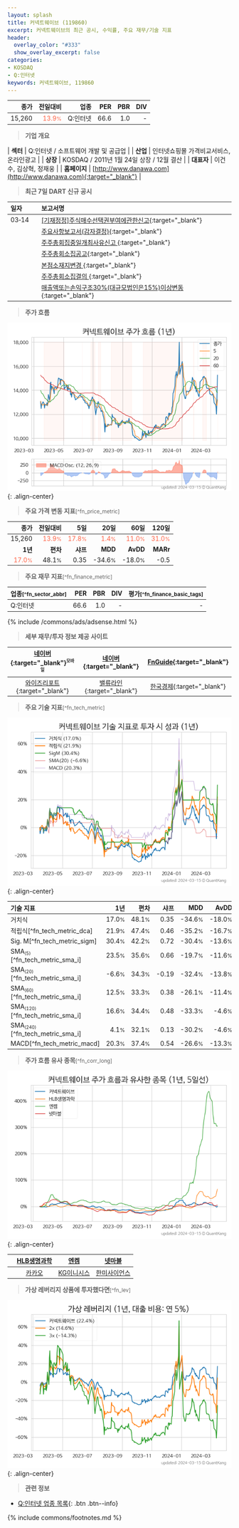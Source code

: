 ```yaml
---
layout: splash
title: 커넥트웨이브 (119860)
excerpt: 커넥트웨이브의 최근 공시, 수익률, 주요 재무/기술 지표
header:
  overlay_color: "#333"
  show_overlay_excerpt: false
categories:
- KOSDAQ
- Q:인터넷
keywords: 커넥트웨이브, 119860
---
```


| **종가** | **전일대비** | **업종** | **PER** | **PBR** | **DIV** |
| -------: | -----------: | -------: | ------: | ------: | ------: |
| 15,260 | <span style="color: tomato">13.9<small>%</small></span> | Q:인터넷 | 66.6 | 1.0 | - |

<!-- more -->


> **기업 개요**<a id="company"></a>

| <span style="white-space:nowrap;">**섹터**</span> | Q:인터넷 / 소프트웨어 개발 및 공급업 |
| <span style="white-space:nowrap;">**산업**</span> | 인터넷쇼핑몰 가격비교서비스, 온라인광고 |
| <span style="white-space:nowrap;">**상장**</span> | KOSDAQ / 2011년 1월 24일 상장 / 12월 결산 |
| <span style="white-space:nowrap;">**대표자**</span> | 이건수, 김상혁, 정재웅 |
| <span style="white-space:nowrap;">**홈페이지**</span> | [http://www.danawa.com](http://www.danawa.com){:target="_blank"} |


> **최근 7일 DART 신규 공시**<a id="dart"></a>

| **일자** |      | **보고서명** |
| :------- | :--- | :----------- |
| 03&#x2011;14 | | [[기재정정]주식매수선택권부여에관한신고](https://dart.fss.or.kr/dsaf001/main.do?rcpNo=20240314001021){:target="_blank"} |
|  | | [주요사항보고서(감자결정)](https://dart.fss.or.kr/dsaf001/main.do?rcpNo=20240314000942){:target="_blank"} |
|  | | [주주총회집중일개최사유신고              ](https://dart.fss.or.kr/dsaf001/main.do?rcpNo=20240314901195){:target="_blank"} |
|  | | [주주총회소집공고](https://dart.fss.or.kr/dsaf001/main.do?rcpNo=20240314000870){:target="_blank"} |
|  | | [본점소재지변경              ](https://dart.fss.or.kr/dsaf001/main.do?rcpNo=20240314901205){:target="_blank"} |
|  | | [주주총회소집결의              ](https://dart.fss.or.kr/dsaf001/main.do?rcpNo=20240314901124){:target="_blank"} |
|  | | [매출액또는손익구조30%(대규모법인은15%)이상변동              ](https://dart.fss.or.kr/dsaf001/main.do?rcpNo=20240314901079){:target="_blank"} |


> **주가 흐름**<a id="price"></a>

![119860](/stock/images/119860.png){: .align-center}


> **주요 가격 변동 지표**<small>[^fn_price_metric]</small>

| **종가** | **전일대비** | **5일** | **20일** | **60일** | **120일** |
| -------: | -----------: | ------: | -------: | -------: | --------: |
| 15,260 | <span style="color: tomato">13.9<small>%</small></span> | <span style="color: tomato">17.8<small>%</small></span> | <span style="color: tomato">1.4<small>%</small></span> | <span style="color: tomato">11.0<small>%</small></span> | <span style="color: tomato">31.0<small>%</small></span> |
| **1년** | **편차** | **샤프** | **MDD** | **AvDD** | **MARr** |
| <span style="color: tomato">17.0<small>%</small></span> | 48.1<small>%</small> | 0.35 | -34.6<small>%</small> | -18.0<small>%</small> | -0.5 |


> **주요 재무 지표**<small>[^fn_finance_metric]</small>

| **업종**<small>[^fn_sector_abbr]</small> | **PER** | **PBR** | **DIV** | **평가**<small>[^fn_finance_basic_tags]</small> |
| :--------------------------------------- | ------: | ------: | ------: | ----------------------------------------------: |
| Q:인터넷 | 66.6 | 1.0 | - | - |



{% include /commons/ads/adsense.html %}

> **세부 재무/투자 정보 제공 사이트**

| [네이버](https://m.stock.naver.com/domestic/stock/119860/finance/summary){:target="_blank"}<sup><small>모바일</small></sup> | [네이버](https://finance.naver.com/item/coinfo.naver?code=119860){:target="_blank"} | [FnGuide](https://comp.fnguide.com/SVO2/ASP/SVD_Invest.asp?gicode=A119860&MenuYn=Y){:target="_blank"} |
| :---: | :---: | :---: |
| [와이즈리포트](https://comp.wisereport.co.kr/company/c1040001.aspx?cmp_cd=119860){:target="_blank"} | [밸류라인](https://www.valueline.co.kr/finance/summary/119860){:target="_blank"} | [한국경제](https://markets.hankyung.com/stock/119860/financial-summary){:target="_blank"} |


> **주요 기술 지표**<small>[^fn_tech_metric]</small>


![119860](/stock/images/119860_tech.png){: .align-center}

| **기술 지표** | **1년** | **편차** | **샤프** | **MDD** | **AvDD** |
| :------------ | ------: | -----------: | -------: | ------: | -------: |
| 거치식 | 17.0<small>%</small> | 48.1<small>%</small> | 0.35 | -34.6<small>%</small> | -18.0<small>%</small> |
| 적립식[^fn_tech_metric_dca] | 21.9<small>%</small> | 47.4<small>%</small> | 0.46 | -35.2<small>%</small> | -16.7<small>%</small> |
| Sig. M[^fn_tech_metric_sigm] | 30.4<small>%</small> | 42.2<small>%</small> | 0.72 | -30.4<small>%</small> | -13.6<small>%</small> |
| SMA<small><sub>(5)</sub></small>[^fn_tech_metric_sma_i] | 23.5<small>%</small> | 35.6<small>%</small> | 0.66 | -19.7<small>%</small> | -11.6<small>%</small> |
| SMA<small><sub>(20)</sub></small>[^fn_tech_metric_sma_i] | -6.6<small>%</small> | 34.3<small>%</small> | -0.19 | -32.4<small>%</small> | -13.8<small>%</small> |
| SMA<small><sub>(60)</sub></small>[^fn_tech_metric_sma_i] | 12.5<small>%</small> | 33.3<small>%</small> | 0.38 | -26.1<small>%</small> | -11.4<small>%</small> |
| SMA<small><sub>(120)</sub></small>[^fn_tech_metric_sma_i] | 16.6<small>%</small> | 34.4<small>%</small> | 0.48 | -33.3<small>%</small> | -4.6<small>%</small> |
| SMA<small><sub>(240)</sub></small>[^fn_tech_metric_sma_i] | 4.1<small>%</small> | 32.1<small>%</small> | 0.13 | -30.2<small>%</small> | -4.6<small>%</small> |
| MACD[^fn_tech_metric_macd] | 20.3<small>%</small> | 37.4<small>%</small> | 0.54 | -26.6<small>%</small> | -13.3<small>%</small> |


> **주가 흐름 유사 종목**<a id="corr"></a><small>[^fn_corr_long]</small>

![119860](/stock/images/119860_corr.png){: .align-center}

|       | [HLB생명과학](/067630/) | [엔켐](/348370/) | [넷마블](/251270/) |
| :---: | :------------------------------------: | :------------------------------------: | :------------------------------------: |
|       | [카카오](/035720/) | [KG이니시스](/035600/) | [한미사이언스](/008930/) |


> **가상 레버리지 상품에 투자했다면**<a id="2x"></a><small>[^fn_lev]</small>

![119860](/stock/images/119860_2x.png){: .align-center}


> **관련 정보**

- [Q:인터넷 업종 목록](/stats/sector/kosdaq_업종_인터넷_종목/){: .btn .btn--info}

{% include commons/footnotes.md %}